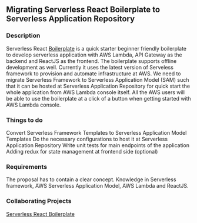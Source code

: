 ## Migrating Serverless React Boilerplate to Serverless Application Repository

### Description
Serverless React [Boilerplate](https://github.com/99xt/serverless-react-boilerplate) is a quick starter beginner friendly boilerplate to develop serverless application with AWS Lambda, API Gateway as the backend and ReactJS as the frontend. The boilerplate supports offline development as well. Currently it uses the latest version of Serveless framework to provision and automate infrastructure at AWS. We need to migrate Serverless Framework to Serverless Application Model (SAM) such that it can be hosted at Serverless Application Repository for quick start the whole application from AWS Lambda console itself. All the AWS users will be able to use the boilerplate at a click of a button when getting started with AWS Lambda console.

### Things to do
Convert Serverless Framework Templates to Serverless Application Model Templates
Do the necessary configurations to host it at Serverless Application Repository
Write unit tests for main endpoints of the application
Adding redux for state management at frontend side (optional)

### Requirements
The proposal has to contain a clear concept.
Knowledge in Serverless framework, AWS Serverless Application Model, AWS Lambda and ReactJS.

### Collaborating Projects
[Serverless React Boilerplate](https://github.com/99xt/serverless-react-boilerplate)


